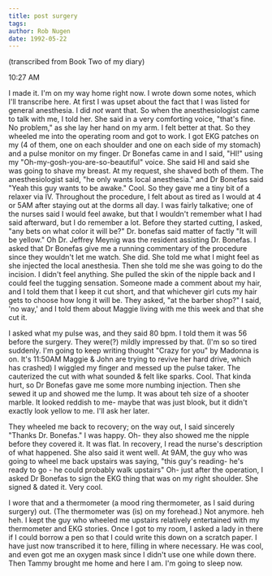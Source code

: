 ```yaml
---
title: post surgery
tags: 
author: Rob Nugen
date: 1992-05-22
---
```


<p class=note>(transcribed from Book Two of my diary)

<p class=date>10:27 AM

<p>I made it.  I'm on my way home right now.  I wrote down some notes,
which I'll transcribe here.  At first I was upset about the fact that
I was listed for general anesthesia.  I did <em>not</em> want that.
So when the anesthesiologist came to talk with me, I told her.  She
said in a very comforting voice, "that's fine. No problem," as she lay
her hand on my arm.  I felt better at that.  So they wheeled me into
the operating room and got to work.  I got EKG patches on my (4 of
them, one on each shoulder and one on each side of my stomach) and a
pulse monitor on my finger.  Dr Bonefas came in and I said, "HI!"
using my "Oh-my-gosh-you-are-so-beautiful" voice.  She said HI and
said she was going to shave my breast.  At my request, she shaved both
of them.  The anesthesiologist said, "he only wants local anesthesia."
and Dr Bonefas said "Yeah this guy wants to be awake."  Cool.  So they
gave me a tiny bit of a relaxer via IV.  Throughout the procedure, I
felt about as tired as I would at 4 or 5AM after staying out at the
dorms all day.  I was fairly talkative; one of the nurses said I would
feel awake, but that I wouldn't remember what I had said afterward,
but I do remember a lot.  Before they started cutting, I asked, "any
bets on what color it will be?"  Dr. bonefas said matter of factly "It
will be yellow."  Oh Dr. Jeffrey Meynig was the resident assisting
Dr. Bonefas.  I asked that Dr Bonefas give me a running commentary of
the procedure since they wouldn't let me watch.  She did.  She told me
what I might feel as she injected the local anesthesia.  Then she told
me she was going to do the incision.  I didn't feel anything.  She
pulled the skin of the nipple back and I could feel the tugging
sensation.  Someone made a comment about my hair, and I told them that
I keep it cut short, and that whichever girl cuts my hair gets to
choose how long it will be.  They asked, "at the barber shop?"  I
said, 'no way,' and I told them about Maggie living with me this week
and that she cut it.

<p>I asked what my pulse was, and they said 80 bpm.  I told them it
was 56 before the surgery.  They were(?) mildly impressed by that.
(I'm so so tired suddenly. I'm going to keep writing thought "Crazy
for you" by Madonna is on.  It's 11:50AM Maggie & John are trying to
revive her hard drive, which has crashed)  I wiggled my finger and
messed up the pulse taker.  The cauterized the cut with what sounded &
felt like sparks.  Cool.  That kinda hurt, so Dr Bonefas gave me some
more numbing injection.  Then she sewed it up and showed me the lump.
It was about teh size of a shooter marble.  It looked reddish to me-
maybe that was just blook, but it didn't exactly look yellow to me.
I'll ask her later.

<p>They wheeled me back to recovery; on the way out, I said sincerely
"Thanks Dr. Bonefas."  I was happy.  Oh- they also showed me the
nipple before they covered it.  It was flat.  In recovery, I read the
nurse's description of what happened.  She also said it went well.  At
9AM, the guy who was going to wheel me back upstairs was saying, "this
guy's reading- he's ready to go - he could probably walk upstairs"
Oh- just after the operation, I asked Dr Bonefas to sign the EKG thing
that was on my right shoulder.  She signed & dated it.  Very cool.

<p>I wore that and a thermometer (a mood ring thermometer, as I said
during surgery) out.  (The thermometer was (is) on my forehead.)  Not
anymore. heh heh.  I kept the guy who wheeled me upstairs relatively
entertained with my thermometer and EKG stories.  Once I got to my
room, I asked a lady in there if I could borrow a pen so that I could
write this down on a scratch paper.  I have just now transcribed it to
here, filling in where necessary.  He was cool, and even got me an
oxygen mask since I didn't use one while down there.  Then Tammy
brought me home and here I am.  I'm going to sleep now.
